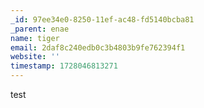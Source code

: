 ```yaml
---
_id: 97ee34e0-8250-11ef-ac48-fd5140bcba81
_parent: enae
name: tiger
email: 2daf8c240edb0c3b4803b9fe762394f1
website: ''
timestamp: 1728046813271
---
```

test
